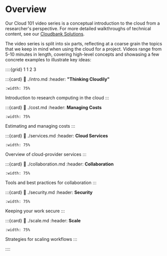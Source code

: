 # Overview

Our Cloud 101 video series is a conceptual introduction to the cloud from a researcher's perspective. For more detailed walkthroughs of technical content, see our [Cloudbank Solutions](../solutions/index.md).

The video series is split into six parts, reflecting at a coarse grain the topics that we keep in mind when using the cloud for a project. Videos range from 5-10 minutes in length, covering high-level concepts and showasing a few concrete examples to illustrate key ideas:

::::{grid} 1 1 2 3

:::{card}
:link: ./intro.md
:header: **"Thinking Cloudily"**
```{image} ../static/cloud101-intro.png
:width: 75%
```
Introduction to research computing in the cloud
:::

:::{card}
:link: ./cost.md
:header: **Managing Costs**
```{image} ../static/cloud101-cost.png
:width: 75%
```
Estimating and managing costs
:::

:::{card}
:link: ./services.md
:header: **Cloud Services**
```{image} ../static/cloud101-services.png
:width: 75%
```
Overview of cloud-provider services
:::

:::{card}
:link: ./collaboration.md
:header: **Collaboration**
```{image} ../static/cloud101-collaboration.png
:width: 75%
```
Tools and best practices for collaboration
:::

:::{card}
:link: ./security.md
:header: **Security**
```{image} ../static/cloud101-security.png
:width: 75%
```
Keeping your work secure
:::

:::{card}
:link: ./scale.md
:header: **Scale**
```{image} ../static/cloud101-scale.png
:width: 75%
```
Strategies for scaling workflows
:::

::::

